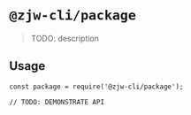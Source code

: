# `@zjw-cli/package`

> TODO: description

## Usage

```
const package = require('@zjw-cli/package');

// TODO: DEMONSTRATE API
```
